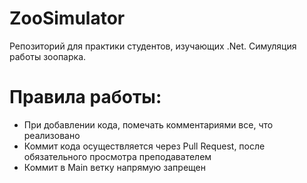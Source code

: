 # ZooSimulator
Репозиторий для практики студентов, изучающих .Net. Симуляция работы зоопарка. 

# Правила работы:
- При добавлении кода, помечать комментариями все, что реализовано
- Коммит кода осуществляется через Pull Request, после обязательного просмотра преподавателем
- Коммит в Main ветку напрямую запрещен
